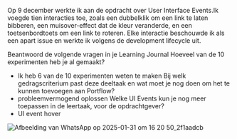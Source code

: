 Op 9 december werkte ik aan de opdracht over User Interface Events.Ik voegde tien interacties toe, zoals een dubbelklik om een link te laten bibberen, een muisover-effect dat de kleur veranderde, en een toetsenbordtoets om een link te roteren. Elke interactie beschouwde ik als een apart issue en werkte ik volgens de development lifecycle uit.

Beantwoord de volgende vragen in je Learning Journal
Hoeveel van de 10 experimenten heb je al gemaakt?
- Ik heb 6 van de 10 experimenten weten te maken
Bij welk gedragscriterium past deze deeltaak en wat moet je nog doen om het te kunnen toevoegen aan Portflow?
- probleemvermogend oplossen
Welke UI Events kun je nog meer toepassen in de leertaak, voor de opdrachtgever?
- UI event hover

![Afbeelding van WhatsApp op 2025-01-31 om 16 20 50_2f1aadcb](https://github.com/user-attachments/assets/8df80c35-ba39-43ce-ae26-ecef0a70e175)
